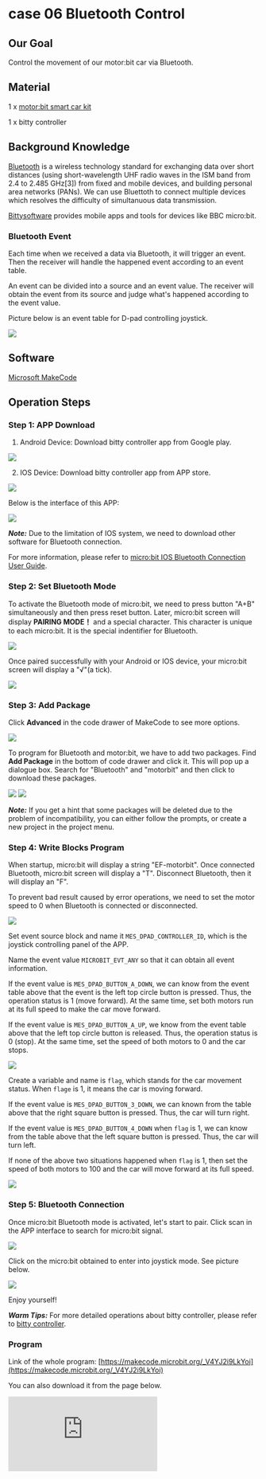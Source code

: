 ﻿# case 06 Bluetooth Control

## Our Goal

Control the movement of our motor:bit car via Bluetooth.

## Material

 1 x [motor:bit smart car kit](https://www.elecfreaks.com/motor-bit-acrylic-smart-car-kit.html)

 1 x bitty controller

## Background Knowledge

 [Bluetooth](https://en.wikipedia.org/wiki/Bluetooth) is a wireless technology standard for exchanging data over short distances (using short-wavelength UHF radio waves in the ISM band from 2.4 to 2.485 GHz[3]) from fixed and mobile devices, and building personal area networks (PANs). We can use Bluettoth to connect multiple devices which resolves the difficulty of simultanuous data transmission.

 [Bittysoftware](http://www.bittysoftware.com/index.html) provides mobile apps and tools for devices like BBC micro:bit.

### Bluetooth Event

Each time when we received a data via Bluetooth, it will trigger an event. Then the receiver will handle the happened event according to an event table.

An event can be divided into a source and an event value. The receiver will obtain the event from its source and judge what's happened according to the event value.

Picture below is an event table for D-pad controlling joystick.

![](https://wiki-media-ef.oss-cn-hongkong.aliyuncs.com//images/hrxqpWo.jpg)


## Software

[Microsoft MakeCode](https://makecode.microbit.org/#)


## Operation Steps

### Step 1: APP Download

1. Android Device: Download bitty controller app from Google play.

![](https://wiki-media-ef.oss-cn-hongkong.aliyuncs.com//images/moQ7aYu.jpg)

2. IOS Device: Download bitty controller app from APP store.

![](https://wiki-media-ef.oss-cn-hongkong.aliyuncs.com//images/LqEfbhE.png)

  Below is the interface of this APP:

![](https://wiki-media-ef.oss-cn-hongkong.aliyuncs.com//images/ZvHqv7T.png)


***Note:*** Due to the limitation of IOS system, we need to download other software for Bluetooth connection.

For more information, please refer to [micro:bit IOS Bluetooth Connection User Guide](http://www.bittysoftware.com/apps/bitty_blue.html).

### Step 2: Set Bluetooth Mode

To activate the Bluetooth mode of micro:bit, we need to press button "A+B" simultaneously and then press reset button. Later, micro:bit screen will display **PAIRING MODE！** and a special character. This character is unique to each micro:bit. It is the special indentifier for Bluetooth.

![](https://wiki-media-ef.oss-cn-hongkong.aliyuncs.com//images/ceES90z.jpg)

Once paired successfully with your Android or IOS device, your micro:bit screen will display a "√"(a tick).

![](https://wiki-media-ef.oss-cn-hongkong.aliyuncs.com//images/5luUYc7.jpg)

### Step 3: Add Package

Click **Advanced** in the code drawer of MakeCode to see more options.

![](https://wiki-media-ef.oss-cn-hongkong.aliyuncs.com//images/LjMR5IU.png)

To program for Bluetooth and motor:bit, we have to add two packages. Find **Add Package** in the bottom of code drawer and click it. This will pop up a dialogue box. Search for "Bluetooth" and "motorbit" and then click to download these packages.

![](https://wiki-media-ef.oss-cn-hongkong.aliyuncs.com//images/4eJ7Jgx.png)
![](https://wiki-media-ef.oss-cn-hongkong.aliyuncs.com//images/LTJUxsR.png)

***Note:*** If you get a hint that some packages will be deleted due to the problem of incompatibility, you can either follow the prompts, or create a new project in the project menu.

### Step 4: Write Blocks Program

When startup, micro:bit will display a string "EF-motorbit". Once connected Bluetooth, micro:bit screen will display a "T". Disconnect Bluetooth, then it will display an "F".

To prevent bad result caused by error operations, we need to set the motor speed to 0 when Bluetooth is connected or disconnected.

![](https://wiki-media-ef.oss-cn-hongkong.aliyuncs.com//images/LdDCffz.png)

Set event source block and name it `MES_DPAD_CONTROLLER_ID`, which is the joystick controlling panel of the APP.

Name the event value `MICROBIT_EVT_ANY` so that it can obtain all event information.

If the event value is `MES_DPAD_BUTTON_A_DOWN`, we can know from the event table above that the event is the left top circle button is pressed. Thus, the operation status is 1 (move forward). At the same time, set both motors run at its full speed to make the car move forward.

If the event value is `MES_DPAD_BUTTON_A_UP`, we know from the event table above that the left top circle button is released. Thus, the operation status is 0 (stop). At the same time, set the speed of both motors to 0 and the car stops.

![](https://wiki-media-ef.oss-cn-hongkong.aliyuncs.com//images/a1tboRB.png)

Create a variable and name is `flag`, which stands for the car movement status. When `flage` is 1, it means the car is moving forward.

If the event value is `MES_DPAD_BUTTON_3_DOWN`, we can known from the table above that the right square button is pressed. Thus, the car will turn right.

If the event value is `MES_DPAD_BUTTON_4_DOWN` when `flag` is 1, we can know from the table above that the left square button is pressed. Thus, the car will turn left.

If none of the above two situations happened when `flag` is 1, then set the speed of both motors to 100 and the car will move forward at its full speed.

![](https://wiki-media-ef.oss-cn-hongkong.aliyuncs.com//images/cvXAfCv.png)

### Step 5: Bluetooth Connection

Once micro:bit Bluetooth mode is activated, let's start to pair. Click scan in the APP interface to search for micro:bit signal.

![](https://wiki-media-ef.oss-cn-hongkong.aliyuncs.com//images/rLS50GM.png)

Click on the micro:bit obtained to enter into joystick mode. See picture below.

![](https://wiki-media-ef.oss-cn-hongkong.aliyuncs.com//images/gaPL6bX.png)

Enjoy yourself!

***Warm Tips:*** For more detailed operations about bitty controller, please refer to [bitty controller](http://www.bittysoftware.com/apps/bitty_controller.html).

### Program

Link of the whole program: [https://makecode.microbit.org/_V4YJ2i9LkYoi](https://makecode.microbit.org/_V4YJ2i9LkYoi)

You can also download it from the page below.

<div
    style={{
        position: 'relative',
        paddingBottom: '60%',
        overflow: 'hidden',
    }}
>
    <iframe
        src="https://makecode.microbit.org/_V4YJ2i9LkYoi"
        frameborder="0"
        sandbox="allow-popups allow-forms allow-scripts allow-same-origin"
        style={{
            position: 'absolute',
            width: '100%',
            height: '100%',
        }}
    />
</div>
***Note:*** Low motor speed will affect its rotation.


## Result

Once Bluetooth paired successfully, micro:bit screen will display a "T". Disconnect the Bluetooth, it will display an "F".

Press the left top button on the joystick interface, the car will move forward.
Press the left or right button in the right side of joystick, the car will reverse to the left or right.


## Think

How to write our code if we want to reverse our car or even make it turn left ot right ?


## FAQ
